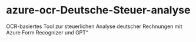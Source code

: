 # azure-ocr-Deutsche-Steuer-analyse
OCR-basiertes Tool zur steuerlichen Analyse deutscher Rechnungen mit Azure Form Recognizer und GPT“

